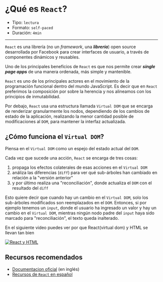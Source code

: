 # ¿Qué es `React`?

* Tipo: `lectura`
* Formato: `self-paced`
* Duración: `4min`

***

`React` es una librería (no un *framework*, una ***librería***) open source
desarrollada por Facebook para crear interfaces de usuario, a través de
componentes dinámicos y reusables.

Uno de los principales beneficios de `React` es que nos permite crear ***single
page apps*** de una manera ordenada, más simple y mantenible.

`React` es uno de los principales actores en el movimiento de la programación
funcional dentro del mundo JavaScript. Es decir que en `React` preferimos la
composición por sobre la herencia y nos alineamos con los principios de
inmutabilidad.

Por debajo, `React` usa una estructura llamada `Virtual DOM` que se encarga de
renderizar granularmente los nodos, dependiendo de los cambios de estado de la
aplicación, realizando la menor cantidad posible de modificaciones al `DOM`,
para mantener la interfaz actualizada.

## ¿Cómo funciona el `Virtual DOM`?

Piensa en el `Virtual DOM` como un espejo del estado actual del `DOM`.

Cada vez que sucede una acción, `React` se encarga de tres cosas:

1. propaga los efectos colaterales de esas acciones en el `Virtual DOM`
2. análiza las diferencias (`diff`) para ver qué sub-árboles han cambiado en
   relación a la "versión anterior"
3. y por último realiza una "reconciliación", donde actualiza el `DOM` con el
   resultado del `diff`

Esto quiere decir que cuando hay un cambio en el `Virtual DOM`, solo los
sub-árboles modificados son reemplazados en el `DOM`. Entonces, si por ejemplo
tenemos un `input`, donde el usuario ha ingresado un valor y hay un cambio en el
`Virtual DOM`, mientras ningún nodo padre del `input` haya sido marcado para
"reconciliación", el texto queda inalterado.

En el siguiente video puedes ver por que React(virtual dom)
y HTML se llevan tan bien

[![React y HTML](https://img.youtube.com/vi/BYbgopx44vo/0.jpg)](https://www.youtube.com/watch?v=BYbgopx44vo)

## Recursos recomendados

* [Documentacion oficial](https://facebook.github.io/react/) (en inglés)
* [Recursos de `React` en español](https://github.com/jlobos/react-espanol)
